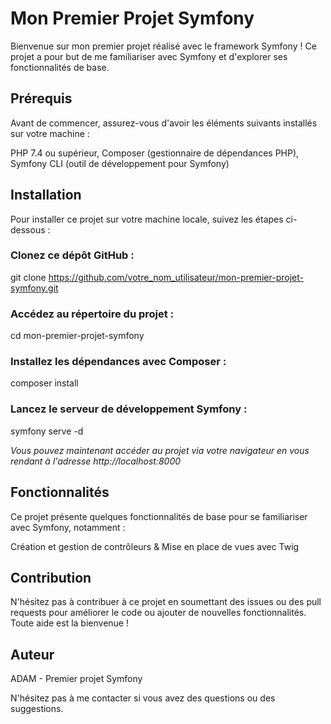 # Mon Premier Projet Symfony
Bienvenue sur mon premier projet réalisé avec le framework Symfony ! Ce projet a pour but de me familiariser avec Symfony et d'explorer ses fonctionnalités de base.

## Prérequis
Avant de commencer, assurez-vous d'avoir les éléments suivants installés sur votre machine :

PHP 7.4 ou supérieur, Composer (gestionnaire de dépendances PHP), Symfony CLI (outil de développement pour Symfony)

## Installation
Pour installer ce projet sur votre machine locale, suivez les étapes ci-dessous :

### Clonez ce dépôt GitHub :
git clone https://github.com/votre_nom_utilisateur/mon-premier-projet-symfony.git

### Accédez au répertoire du projet :
cd mon-premier-projet-symfony

### Installez les dépendances avec Composer :
composer install

### Lancez le serveur de développement Symfony :
symfony serve -d

*Vous pouvez maintenant accéder au projet via votre navigateur en vous rendant à l'adresse http://localhost:8000*

## Fonctionnalités
Ce projet présente quelques fonctionnalités de base pour se familiariser avec Symfony, notamment :

Création et gestion de contrôleurs & Mise en place de vues avec Twig

## Contribution
N'hésitez pas à contribuer à ce projet en soumettant des issues ou des pull requests pour améliorer le code ou ajouter de nouvelles fonctionnalités. Toute aide est la bienvenue !

## Auteur
ADAM - Premier projet Symfony

N'hésitez pas à me contacter si vous avez des questions ou des suggestions.
